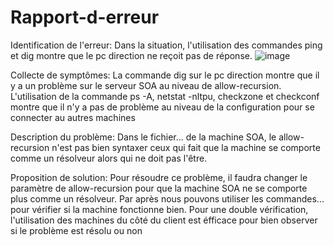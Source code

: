 # Rapport-d-erreur

Identification de l'erreur:
Dans la situation, l'utilisation des commandes ping et dig montre que le pc direction ne reçoit pas de réponse. 
![image](https://github.com/user-attachments/assets/abf30890-b5bf-45c8-8c4d-33f9f96ac23e)

Collecte de symptômes:
La commande dig sur le pc direction  montre que il y a un problème sur le serveur SOA au niveau de allow-recursion. L'utilisation de la commande ps -A, netstat -nltpu, checkzone et checkconf montre que il n'y a pas de problème au niveau de la configuration pour se connecter au autres machines

Description du problème:
Dans le fichier... de la machine SOA, le allow-recursion n'est pas bien syntaxer ceux qui fait que la machine se comporte comme un résolveur alors qui ne doit pas l'être.

Proposition de solution:
Pour résoudre ce problème, il faudra changer le paramètre de allow-recursion pour que la machine SOA ne se comporte plus comme un résolveur. Par après nous pouvons utiliser les commandes... pour vérifier si la machine fonctionne bien. Pour une double vérification, l'utilisation des machines du côté du client est éfficace pour bien observer si le problème est résolu ou non
